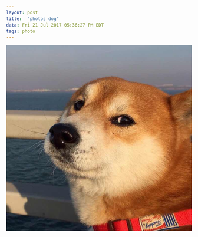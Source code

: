 ```yaml
---
layout: post
title:  "photos dog"
data: Fri 21 Jul 2017 05:36:27 PM EDT
tags: photo
---
```

![图片](/images/dog.jpg)
